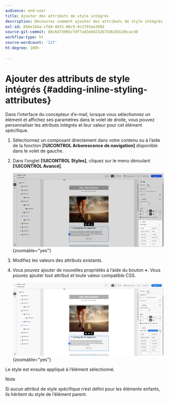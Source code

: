 ```yaml
---
audience: end-user
title: Ajouter des attributs de style intégrés
description: Découvrez comment ajouter des attributs de style intégrés.
exl-id: 856e144a-cfd4-4931-86c9-0c1793ae399d
source-git-commit: 88c6473005cfdf7a43e0d232b75db2b51dbcac40
workflow-type: ht
source-wordcount: '127'
ht-degree: 100%

---
```



# Ajouter des attributs de style intégrés {#adding-inline-styling-attributes}

Dans l’interface du concepteur d’e-mail, lorsque vous sélectionnez un élément et affichez ses paramètres dans le volet de droite, vous pouvez personnaliser les attributs intégrés et leur valeur pour cet élément spécifique.

1. Sélectionnez un composant directement dans votre contenu ou à l’aide de la fonction **[!UICONTROL Arborescence de navigation]** disponible dans le volet de gauche.

1. Dans l’onglet **[!UICONTROL Styles]**, cliquez sur le menu déroulant **[!UICONTROL Avancé]**.

   ![](assets/styles_1.png){zoomable=&quot;yes&quot;}

1. Modifiez les valeurs des attributs existants.

1. Vous pouvez ajouter de nouvelles propriétés à l’aide du bouton **+**. Vous pouvez ajouter tout attribut et toute valeur compatible CSS.

   ![](assets/styles_2.png){zoomable=&quot;yes&quot;}

Le style est ensuite appliqué à l’élément sélectionné.

>[!NOTE]
>
>Si aucun attribut de style spécifique n’est défini pour les éléments enfants, ils héritent du style de l’élément parent.

